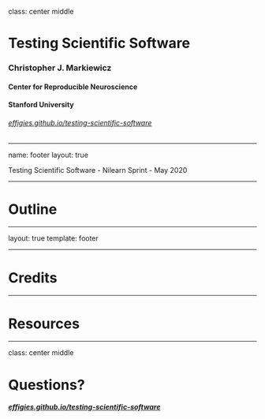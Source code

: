 class: center middle

# Testing Scientific Software
### Christopher J. Markiewicz
#### Center for Reproducible Neuroscience
#### Stanford University

###### [effigies.github.io/testing-scientific-software](https://effigies.github.io/testing-scientific-software)

---
name: footer
layout: true

<div class="slide-slug">Testing Scientific Software - Nilearn Sprint - May 2020</div>

---

# Outline


---
layout: true
template: footer

---

# Credits


---

# Resources


---
class: center middle

# Questions?

##### [effigies.github.io/testing-scientific-software](https://effigies.github.io/testing-scientific-software)
